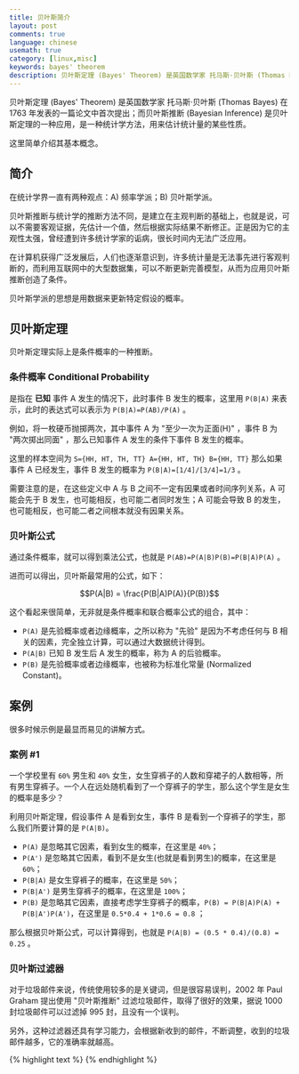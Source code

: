 ```yaml
---
title: 贝叶斯简介
layout: post
comments: true
language: chinese
usemath: true
category: [linux,misc]
keywords: bayes' theorem
description: 贝叶斯定理 (Bayes' Theorem) 是英国数学家 托马斯·贝叶斯 (Thomas Bayes) 在 1763 年发表的一篇论文中首次提出；而贝叶斯推断 (Bayesian Inference) 是贝叶斯定理的一种应用，是一种统计学方法，用来估计统计量的某些性质。 这里简单介绍其基本概念。
---
```


贝叶斯定理 (Bayes' Theorem) 是英国数学家 托马斯·贝叶斯 (Thomas Bayes) 在 1763 年发表的一篇论文中首次提出；而贝叶斯推断 (Bayesian Inference) 是贝叶斯定理的一种应用，是一种统计学方法，用来估计统计量的某些性质。

这里简单介绍其基本概念。

<!-- more -->

## 简介

在统计学界一直有两种观点：A) 频率学派；B) 贝叶斯学派。

贝叶斯推断与统计学的推断方法不同，是建立在主观判断的基础上，也就是说，可以不需要客观证据，先估计一个值，然后根据实际结果不断修正。正是因为它的主观性太强，曾经遭到许多统计学家的诟病，很长时间内无法广泛应用。

在计算机获得广泛发展后，人们也逐渐意识到，许多统计量是无法事先进行客观判断的，而利用互联网中的大型数据集，可以不断更新完善模型，从而为应用贝叶斯推断创造了条件。

贝叶斯学派的思想是用数据来更新特定假设的概率。

## 贝叶斯定理

贝叶斯定理实际上是条件概率的一种推断。

### 条件概率 Conditional Probability

是指在 **已知** 事件 A 发生的情况下，此时事件 B 发生的概率，这里用 `P(B|A)` 来表示，此时的表达式可以表示为 `P(B|A)=P(AB)/P(A)` 。

例如，将一枚硬币抛掷两次，其中事件 A 为 "至少一次为正面(H)" ，事件 B 为 "两次掷出同面" ，那么已知事件 A 发生的条件下事件 B 发生的概率。

这里的样本空间为 `S={HH, HT, TH, TT} A={HH, HT, TH} B={HH, TT}` 那么如果事件 A 已经发生，事件 B 发生的概率为 `P(B|A)=[1/4]/[3/4]=1/3` 。

需要注意的是，在这些定义中 A 与 B 之间不一定有因果或者时间序列关系，A 可能会先于 B 发生，也可能相反，也可能二者同时发生；A 可能会导致 B 的发生，也可能相反，也可能二者之间根本就没有因果关系。

<!--
如果要考虑一些可能是新的信息的概率条件性可以通过贝叶斯定理实现，也就是说，如果已经确定 B 发生了，那么 A 发生的概率应该是 `P(AB)/P(A)` 。
-->

### 贝叶斯公式

通过条件概率，就可以得到乘法公式，也就是 `P(AB)=P(A|B)P(B)=P(B|A)P(A)` 。

进而可以得出，贝叶斯最常用的公式，如下：

$$P(A|B) = \frac{P(B|A)P(A)}{P(B)}$$

这个看起来很简单，无非就是条件概率和联合概率公式的组合，其中：

* `P(A)` 是先验概率或者边缘概率，之所以称为 "先验" 是因为不考虑任何与 B 相关的因素，完全独立计算，可以通过大数据统计得到。
* `P(A|B)` 已知 B 发生后 A 发生的概率，称为 A 的后验概率。
* `P(B)` 是先验概率或者边缘概率，也被称为标准化常量 (Normalized Constant)。

<!--
按这些术语，Bayes法则可表述为：
后验概率 = (似然度 * 先验概率)/标准化常量 也就是说，后验概率与先验概率和似然度的乘积成正比。
另外，比例Pr(B|A)/Pr(B)也有时被称作标准似然度（standardised likelihood），Bayes法则可表述为：
后验概率 = 标准似然度 * 先验概率
要理解贝叶斯推断，必须先理解贝叶斯定理。后者实际上就是计算"条件概率"的公式。


如果把 P(B) 展开，可以得到如下的公式。

$$P(A|B) = {P(B|A)P(A)}/{P(B|A)P(A) + P(B|A')P(A')}$$

其中 `P(A')` 表示非 `A` 的概率，其实后面的公式在实际使用时可能会更多。


全概率公式、贝叶斯公式推导
https://www.cnblogs.com/ohshit/p/5629581.html
http://www.ruanyifeng.com/blog/2011/08/bayesian_inference_part_one.html

通过贝叶斯公式，可以明确告知我们如何利用新证据修改已有的看法。

最通俗的讲解
https://www.jianshu.com/p/d9757860c4f8
最经典的故障预测的案例
https://www.matongxue.com/madocs/279.html

排列和组合详解
https://zhuanlan.zhihu.com/p/41855459
https://seeing-theory.brown.edu/compound-probability/index.html
-->

## 案例

很多时候示例是最显而易见的讲解方式。

### 案例 #1

一个学校里有 `60%` 男生和 `40%` 女生，女生穿裤子的人数和穿裙子的人数相等，所有男生穿裤子。一个人在远处随机看到了一个穿裤子的学生，那么这个学生是女生的概率是多少？

利用贝叶斯定理，假设事件 A 是看到女生，事件 B 是看到一个穿裤子的学生，那么我们所要计算的是 `P(A|B)`。

* `P(A)` 是忽略其它因素，看到女生的概率，在这里是 `40%`；
* `P(A')` 是忽略其它因素，看到不是女生(也就是看到男生)的概率，在这里是 `60%`；
* `P(B|A)` 是女生穿裤子的概率，在这里是 `50%`；
* `P(B|A')` 是男生穿裤子的概率，在这里是 `100%`；
* `P(B)` 是忽略其它因素，直接考虑学生穿裤子的概率，`P(B) = P(B|A)P(A) + P(B|A')P(A')`，在这里是 `0.5*0.4 + 1*0.6 = 0.8` ；

那么根据贝叶斯公式，可以计算得到，也就是 `P(A|B) = (0.5 * 0.4)/(0.8) = 0.25` 。

### 贝叶斯过滤器

对于垃圾邮件来说，传统使用较多的是关键词，但是很容易误判，2002 年 Paul Graham 提出使用 "贝叶斯推断" 过滤垃圾邮件，取得了很好的效果，据说 1000 封垃圾邮件可以过滤掉 995 封，且没有一个误判。

另外，这种过滤器还具有学习能力，会根据新收到的邮件，不断调整，收到的垃圾邮件越多，它的准确率就越高。

<!--


## 其它

### 常见概念

一些常见而且容易混淆的概念，例如先验概率、后验概率、似然概率、条件概率、贝叶斯、最大似然估计、最大后验概率估计。

#### 先验概率

事件发生前的预判概率，一般可以是基于历史数据的统计，可以由背景常识得出，可以通过推理计算，也可以是人的主观观点给出，一般都是单独事件概率。

#### 后验概率

事件发生后求的反向条件概率，或者说，是基于先验概率求得的反向条件概率。

#### 条件概率

一个事件发生后另一个事件发生的概率。

#### 贝叶斯公式

P(A|B) = {P(B|A)P(A)}/P(B)

其中定义如下：

* `P(A|B)` 是后验概率，也就是最终求解的目标；
* `P(B|A)` 是条件概率，也叫作似然概率，通常是通过历史数据统计得到，一般不把它叫做先验概率，但从定义上也符合先验定义。
* `P(A)` 先验概率，一般都是人主观给出的，贝叶斯中的先验概率一般特指它。
* `P(B)` 其实也是先验概率，只是在贝叶斯的很多应用中不重要(因为只要最大后验不求绝对值)，需要时往往用全概率公式计算得到。





http://www.ruanyifeng.com/blog/2011/08/bayesian_inference_part_two.html


https://jrnold.github.io/bayesian_notes/bayesian-inference.html
-->

{% highlight text %}
{% endhighlight %}
